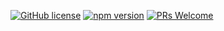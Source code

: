 [![GitHub license](https://img.shields.io/badge/license-MIT-blue.svg)](https://github.com/ralusek/monie/blob/master/LICENSE)
[![npm version](https://img.shields.io/npm/v/monie.svg?style=flat)](https://www.npmjs.com/package/monie)
[![PRs Welcome](https://img.shields.io/badge/PRs-welcome-brightgreen.svg)](https://github.com/ralusek/monie/blob/master/LICENSE)

